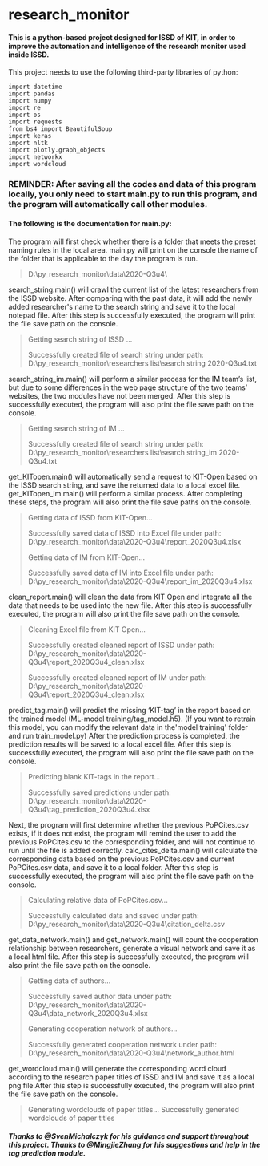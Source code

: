 # research_monitor
#### This is a python-based project designed for ISSD of KIT, in order to improve the automation and intelligence of the research monitor used inside ISSD.

This project needs to use the following third-party libraries of python:

```
import datetime
import pandas
import numpy
import re
import os
import requests
from bs4 import BeautifulSoup
import keras
import nltk
import plotly.graph_objects 
import networkx
import wordcloud
```


### REMINDER: After saving all the codes and data of this program locally, you only need to start main.py to run this program, and the program will automatically call other modules.


#### The following is the documentation for main.py:


The program will first check whether there is a folder that meets the preset naming rules in the local area. main.py will print on the console the name of the folder that is applicable to the day the program is run.

 > D:\py_research_monitor\data\2020-Q3u4\
 
 
search_string.main() will crawl the current list of the latest researchers from the ISSD website. After comparing with the past data, it will add the newly added researcher's name to the search string and save it to the local notepad file. After this step is successfully executed, the program will print the file save path on the console.

> Getting search string of ISSD ...
> 
> Successfully created file of search string under path: D:\py_research_monitor\researchers list\search string 2020-Q3u4.txt


search_string_im.main() will perform a similar process for the IM team’s list, but due to some differences in the web page structure of the two teams’ websites, the two modules have not been merged. After this step is successfully executed, the program will also print the file save path on the console.

> Getting search string of IM ...
> 
> Successfully created file of search string under path: D:\py_research_monitor\researchers list\search string_im 2020-Q3u4.txt


get_KITopen.main() will automatically send a request to KIT-Open based on the ISSD search string, and save the returned data to a local excel file. get_KITopen_im.main() will perform a similar process. After completing these steps, the program will also print the file save paths on the console.

> Getting data of ISSD from KIT-Open...
> 
> Successfully saved data of ISSD into Excel file under path: D:\py_research_monitor\data\2020-Q3u4\report_2020Q3u4.xlsx
> 
> Getting data of IM from KIT-Open...
> 
> Successfully saved data of IM into Excel file under path: D:\py_research_monitor\data\2020-Q3u4\report_im_2020Q3u4.xlsx


clean_report.main() will clean the data from KIT Open and integrate all the data that needs to be used into the new file. After this step is successfully executed, the program will also print the file save path on the console.

> Cleaning Excel file from KIT Open...
> 
> Successfully created cleaned report of ISSD under path: D:\py_research_monitor\data\2020-Q3u4\report_2020Q3u4_clean.xlsx
> 
> Successfully created cleaned report of IM under path: D:\py_research_monitor\data\2020-Q3u4\report_2020Q3u4_clean.xlsx


predict_tag.main() will predict the missing ‘KIT-tag’ in the report based on the trained model (ML-model training/tag_model.h5). (If you want to retrain this model, you can modify the relevant data in the'model training' folder and run train_model.py) After the prediction process is completed, the prediction results will be saved to a local excel file. After this step is successfully executed, the program will also print the file save path on the console.


> Predicting blank KIT-tags in the report...
> 
> Successfully saved predictions under path: D:\py_research_monitor\data\2020-Q3u4\tag_prediction_2020Q3u4.xlsx


Next, the program will first determine whether the previous PoPCites.csv exists, if it does not exist, the program will remind the user to add the previous PoPCites.csv to the corresponding folder, and will not continue to run until the file is added correctly. calc_cites_delta.main() will calculate the corresponding data based on the previous PoPCites.csv and current PoPCites.csv data, and save it to a local folder. After this step is successfully executed, the program will also print the file save path on the console.

> Calculating relative data of PoPCites.csv...
> 
> Successfully calculated data and saved under path: D:\py_research_monitor\data\2020-Q3u4\citation_delta.csv


get_data_network.main() and get_network.main() will count the cooperation relationship between researchers, generate a visual network and save it as a local html file. After this step is successfully executed, the program will also print the file save path on the console.

> Getting data of authors...
> 
> Successfully saved author data under path: D:\py_research_monitor\data\2020-Q3u4\data_network_2020Q3u4.xlsx
> 
> Generating cooperation network of authors...
> 
> Successfully generated cooperation network under path: D:\py_research_monitor\data\2020-Q3u4\network_author.html

get_wordcloud.main() will generate the corresponding word cloud according to the research paper titles of ISSD and IM and save it as a local png file.After this step is successfully executed, the program will also print the file save path on the console.

> Generating wordclouds of paper titles...
> Successfully generated wordclouds of paper titles


#### _Thanks to @SvenMichalczyk for his guidance and support throughout this project. Thanks to @MingjieZhang for his suggestions and help in the tag prediction module._
